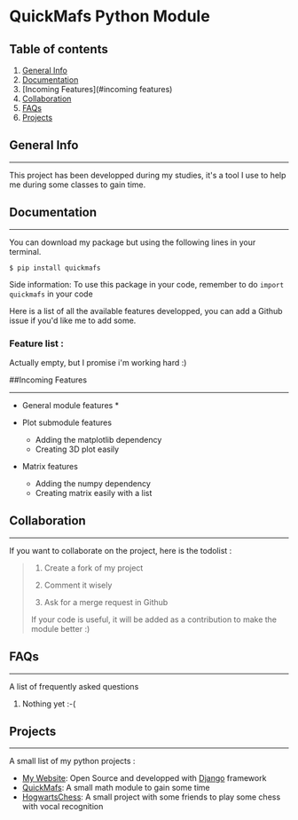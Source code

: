 # **QuickMafs Python Module**

## Table of contents
1. [General Info](#general-info)
2. [Documentation](#documentation)
3. [Incoming Features](#incoming features)
4. [Collaboration](#collaboration)
5. [FAQs](#faqs)
6. [Projects](#projects)
## General Info
***
This project has been developped during my studies, it's a tool I use to help me during some classes to gain time.



## Documentation
***
You can download my package but using the following lines in your terminal.
```
$ pip install quickmafs
```
Side information: To use this package in your code, remember to do ```import quickmafs``` in your code

Here is a list of all the available features developped, you can add a Github issue if you'd like me to add some.
### Feature list : 

Actually empty, but I promise i'm working hard :)


##Incoming Features
***

* General module features
    * 
    
* Plot submodule features
    * Adding the matplotlib dependency
    * Creating 3D plot easily
    
* Matrix features
    * Adding the numpy dependency
    * Creating matrix easily with a list

## Collaboration
***
If you want to collaborate on the project, here is the todolist :
> 1. Create a fork of my project
> 
> 2. Comment it wisely
> 
> 3. Ask for a merge request in Github
> 
> If your code is useful, it will be added as a contribution to make the module better :)
## FAQs
***
A list of frequently asked questions
1. Nothing yet :-(

## Projects
***
A small list of my python projects :
* [My Website](https://graysinc.fr): Open Source and developped with [Django](https://www.djangoproject.com) framework
* [QuickMafs](https://graysinc.fr/quickmafs.md):  A small math module to gain some time
* [HogwartsChess](https://github.com/Graays/HogwartsChess): A small project with some friends to play some chess with vocal recognition 